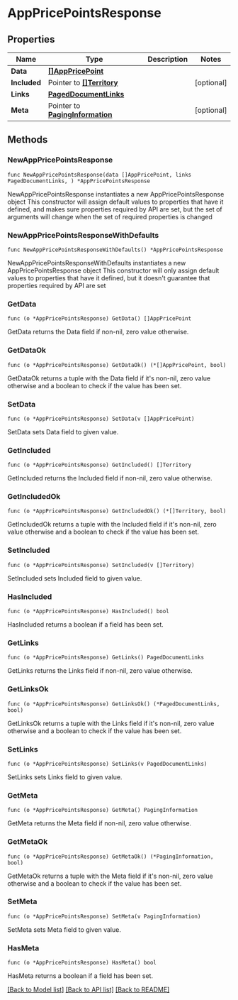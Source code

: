 # AppPricePointsResponse

## Properties

Name | Type | Description | Notes
------------ | ------------- | ------------- | -------------
**Data** | [**[]AppPricePoint**](AppPricePoint.md) |  | 
**Included** | Pointer to [**[]Territory**](Territory.md) |  | [optional] 
**Links** | [**PagedDocumentLinks**](PagedDocumentLinks.md) |  | 
**Meta** | Pointer to [**PagingInformation**](PagingInformation.md) |  | [optional] 

## Methods

### NewAppPricePointsResponse

`func NewAppPricePointsResponse(data []AppPricePoint, links PagedDocumentLinks, ) *AppPricePointsResponse`

NewAppPricePointsResponse instantiates a new AppPricePointsResponse object
This constructor will assign default values to properties that have it defined,
and makes sure properties required by API are set, but the set of arguments
will change when the set of required properties is changed

### NewAppPricePointsResponseWithDefaults

`func NewAppPricePointsResponseWithDefaults() *AppPricePointsResponse`

NewAppPricePointsResponseWithDefaults instantiates a new AppPricePointsResponse object
This constructor will only assign default values to properties that have it defined,
but it doesn't guarantee that properties required by API are set

### GetData

`func (o *AppPricePointsResponse) GetData() []AppPricePoint`

GetData returns the Data field if non-nil, zero value otherwise.

### GetDataOk

`func (o *AppPricePointsResponse) GetDataOk() (*[]AppPricePoint, bool)`

GetDataOk returns a tuple with the Data field if it's non-nil, zero value otherwise
and a boolean to check if the value has been set.

### SetData

`func (o *AppPricePointsResponse) SetData(v []AppPricePoint)`

SetData sets Data field to given value.


### GetIncluded

`func (o *AppPricePointsResponse) GetIncluded() []Territory`

GetIncluded returns the Included field if non-nil, zero value otherwise.

### GetIncludedOk

`func (o *AppPricePointsResponse) GetIncludedOk() (*[]Territory, bool)`

GetIncludedOk returns a tuple with the Included field if it's non-nil, zero value otherwise
and a boolean to check if the value has been set.

### SetIncluded

`func (o *AppPricePointsResponse) SetIncluded(v []Territory)`

SetIncluded sets Included field to given value.

### HasIncluded

`func (o *AppPricePointsResponse) HasIncluded() bool`

HasIncluded returns a boolean if a field has been set.

### GetLinks

`func (o *AppPricePointsResponse) GetLinks() PagedDocumentLinks`

GetLinks returns the Links field if non-nil, zero value otherwise.

### GetLinksOk

`func (o *AppPricePointsResponse) GetLinksOk() (*PagedDocumentLinks, bool)`

GetLinksOk returns a tuple with the Links field if it's non-nil, zero value otherwise
and a boolean to check if the value has been set.

### SetLinks

`func (o *AppPricePointsResponse) SetLinks(v PagedDocumentLinks)`

SetLinks sets Links field to given value.


### GetMeta

`func (o *AppPricePointsResponse) GetMeta() PagingInformation`

GetMeta returns the Meta field if non-nil, zero value otherwise.

### GetMetaOk

`func (o *AppPricePointsResponse) GetMetaOk() (*PagingInformation, bool)`

GetMetaOk returns a tuple with the Meta field if it's non-nil, zero value otherwise
and a boolean to check if the value has been set.

### SetMeta

`func (o *AppPricePointsResponse) SetMeta(v PagingInformation)`

SetMeta sets Meta field to given value.

### HasMeta

`func (o *AppPricePointsResponse) HasMeta() bool`

HasMeta returns a boolean if a field has been set.


[[Back to Model list]](../README.md#documentation-for-models) [[Back to API list]](../README.md#documentation-for-api-endpoints) [[Back to README]](../README.md)


